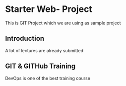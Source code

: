 # Starter Web- Project
This is GIT Project which we are using as sample project

## Introduction
A lot of lectures are already submitted

## GIT & GITHub Training
DevOps is one of the best training course
